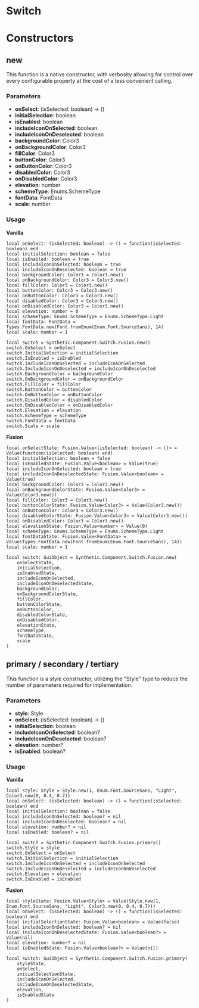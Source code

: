 # Switch


# Constructors


## new
This function is a native constructor, with verbosity allowing for control over every configurable property at the cost of a less convenient calling.

### Parameters
- **onSelect**: (isSelected: boolean) -> ()
- **initialSelection**: boolean
- **isEnabled**: boolean
- **includeIconOnSelected**: boolean
- **includeIconOnDeselected**: boolean
- **backgroundColor**: Color3
- **onBackgroundColor**: Color3
- **fillColor**: Color3
- **buttonColor**: Color3
- **onButtonColor**: Color3
- **disabledColor**: Color3
- **onDisabledColor**: Color3
- **elevation**: number
- **schemeType**: Enums.SchemeType
- **fontData**: FontData
- **scale**: number


### Usage

**Vanilla**
```luau
local onSelect: (isSelected: boolean) -> () = function(isSelected: boolean) end
local initialSelection: boolean = false
local isEnabled: boolean = true
local includeIconOnSelected: boolean = true
local includeIconOnDeselected: boolean = true
local backgroundColor: Color3 = Color3.new()
local onBackgroundColor: Color3 = Color3.new()
local fillColor: Color3 = Color3.new()
local buttonColor: Color3 = Color3.new()
local onButtonColor: Color3 = Color3.new()
local disabledColor: Color3 = Color3.new()
local onDisabledColor: Color3 = Color3.new()
local elevation: number = 0
local schemeType: Enums.SchemeType = Enums.SchemeType.Light
local fontData: FontData = Types.FontData.new(Font.fromEnum(Enum.Font.SourceSans), 14)
local scale: number = 1

local switch = Synthetic.Component.Switch.Fusion.new()
switch.OnSelect = onSelect
switch.InitialSelection = initialSelection
switch.IsEnabled = isEnabled
switch.IncludeIconOnSelected = includeIconOnSelected
switch.IncludeIconOnDeselected = includeIconOnDeselected
switch.BackgroundColor = backgroundColor
switch.OnBackgroundColor = onBackgroundColor
switch.FillColor = fillColor
switch.ButtonColor = buttonColor
switch.OnButtonColor = onButtonColor
switch.DisabledColor = disabledColor
switch.OnDisabledColor = onDisabledColor
switch.Elevation = elevation
switch.SchemeType = schemeType
switch.FontData = fontData
switch.Scale = scale
```

**Fusion**
```luau
local onSelectState: Fusion.Value<(isSelected: boolean) -> ()> = Value(function(isSelected: boolean) end)
local initialSelection: boolean = false
local isEnabledState: Fusion.Value<boolean> = Value(true)
local includeIconOnSelected: boolean = true
local includeIconOnDeselectedState: Fusion.Value<boolean> = Value(true)
local backgroundColor: Color3 = Color3.new()
local onBackgroundColorState: Fusion.Value<Color3> = Value(Color3.new())
local fillColor: Color3 = Color3.new()
local buttonColorState: Fusion.Value<Color3> = Value(Color3.new())
local onButtonColor: Color3 = Color3.new()
local disabledColorState: Fusion.Value<Color3> = Value(Color3.new())
local onDisabledColor: Color3 = Color3.new()
local elevationState: Fusion.Value<number> = Value(0)
local schemeType: Enums.SchemeType = Enums.SchemeType.Light
local fontDataState: Fusion.Value<FontData> = Value(Types.FontData.new(Font.fromEnum(Enum.Font.SourceSans), 14))
local scale: number = 1

local switch: GuiObject = Synthetic.Component.Switch.Fusion.new(
	onSelectState,
	initialSelection,
	isEnabledState,
	includeIconOnSelected,
	includeIconOnDeselectedState,
	backgroundColor,
	onBackgroundColorState,
	fillColor,
	buttonColorState,
	onButtonColor,
	disabledColorState,
	onDisabledColor,
	elevationState,
	schemeType,
	fontDataState,
	scale
)
```
## primary / secondary / tertiary
This function is a style constructor, utilizing the "Style" type to reduce the number of parameters required for implementation.

### Parameters
- **style**: Style
- **onSelect**: (isSelected: boolean) -> ()
- **initialSelection**: boolean
- **includeIconOnSelected**: boolean?
- **includeIconOnDeselected**: boolean?
- **elevation**: number?
- **isEnabled**: boolean?


### Usage

**Vanilla**
```luau
local style: Style = Style.new(1, Enum.Font.SourceSans, "Light", Color3.new(0, 0.4, 0.7))
local onSelect: (isSelected: boolean) -> () = function(isSelected: boolean) end
local initialSelection: boolean = false
local includeIconOnSelected: boolean? = nil
local includeIconOnDeselected: boolean? = nil
local elevation: number? = nil
local isEnabled: boolean? = nil

local switch = Synthetic.Component.Switch.Fusion.primary()
switch.Style = style
switch.OnSelect = onSelect
switch.InitialSelection = initialSelection
switch.IncludeIconOnSelected = includeIconOnSelected
switch.IncludeIconOnDeselected = includeIconOnDeselected
switch.Elevation = elevation
switch.IsEnabled = isEnabled
```

**Fusion**
```luau
local styleState: Fusion.Value<Style> = Value(Style.new(1, Enum.Font.SourceSans, "Light", Color3.new(0, 0.4, 0.7)))
local onSelect: (isSelected: boolean) -> () = function(isSelected: boolean) end
local initialSelectionState: Fusion.Value<boolean> = Value(false)
local includeIconOnSelected: boolean? = nil
local includeIconOnDeselectedState: Fusion.Value<boolean?> = Value(nil)
local elevation: number? = nil
local isEnabledState: Fusion.Value<boolean?> = Value(nil)

local switch: GuiObject = Synthetic.Component.Switch.Fusion.primary(
	styleState,
	onSelect,
	initialSelectionState,
	includeIconOnSelected,
	includeIconOnDeselectedState,
	elevation,
	isEnabledState
)
```